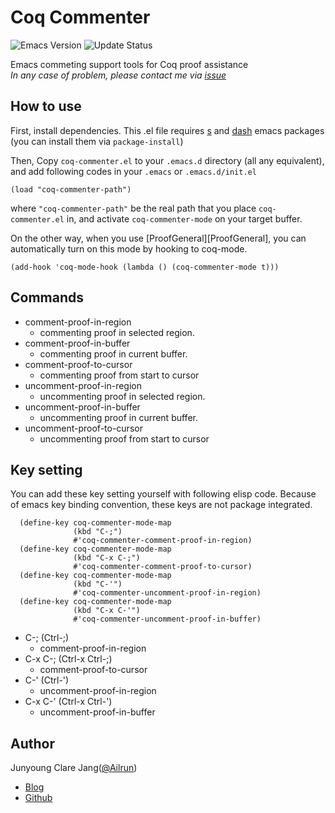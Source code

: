 # Coq Commenter #

![Emacs Version][Emacs]
![Update Status][Status]

[Emacs]: https://img.shields.io/badge/Emacs->=24.1-blue.svg
[Status]: https://img.shields.io/badge/Status-Active-green.svg

Emacs commeting support tools for Coq proof assistance  
_In any case of problem, please contact me via [issue][issue]_

[issue]: https://github.com/Ailrun/coq-commenter/issues

## How to use ##

First, install dependencies. This .el file requires [s][s] and [dash][dash] emacs packages (you can install them via `package-install`)

Then, Copy `coq-commenter.el` to your `.emacs.d` directory (all any equivalent), and add following codes in your `.emacs` or `.emacs.d/init.el`

```
(load "coq-commenter-path")
```

where `"coq-commenter-path"` be the real path that you place `coq-commenter.el` in, and activate `coq-commenter-mode` on your target buffer.

On the other way, when you use [ProofGeneral][ProofGeneral], you can automatically turn on this mode by hooking to coq-mode.

```
(add-hook 'coq-mode-hook (lambda () (coq-commenter-mode t)))
```

[s]: https://github.com/magnars/s.el
[dash]: https://github.com/magnars/dash.el

## Commands ##

- comment-proof-in-region
  - commenting proof in selected region.
- comment-proof-in-buffer
  - commenting proof in current buffer.
- comment-proof-to-cursor
  - commenting proof from start to cursor
- uncomment-proof-in-region
  - uncommenting proof in selected region.
- uncomment-proof-in-buffer
  - uncommenting proof in current buffer.
- uncomment-proof-to-cursor
  - uncommenting proof from start to cursor

## Key setting ##

You can add these key setting yourself with following elisp code. Because of emacs key binding convention, these keys are not package integrated.

```
  (define-key coq-commenter-mode-map
              (kbd "C-;")
              #'coq-commenter-comment-proof-in-region)
  (define-key coq-commenter-mode-map
              (kbd "C-x C-;")
              #'coq-commenter-comment-proof-to-cursor)
  (define-key coq-commenter-mode-map
              (kbd "C-'")
              #'coq-commenter-uncomment-proof-in-region)
  (define-key coq-commenter-mode-map
              (kbd "C-x C-'")
              #'coq-commenter-uncomment-proof-in-buffer)
```

- C-; (Ctrl-;)
  - comment-proof-in-region
- C-x C-; (Ctrl-x Ctrl-;)
  - comment-proof-to-cursor
- C-' (Ctrl-')
  - uncomment-proof-in-region
- C-x C-' (Ctrl-x Ctrl-')
  - uncomment-proof-in-buffer

## Author ##

Junyoung Clare Jang([@Ailrun][Github])

- [Blog][Blog]
- [Github][Github]

[Blog]: https://ailrun.github.io
[Github]: https://github.com/ailrun
